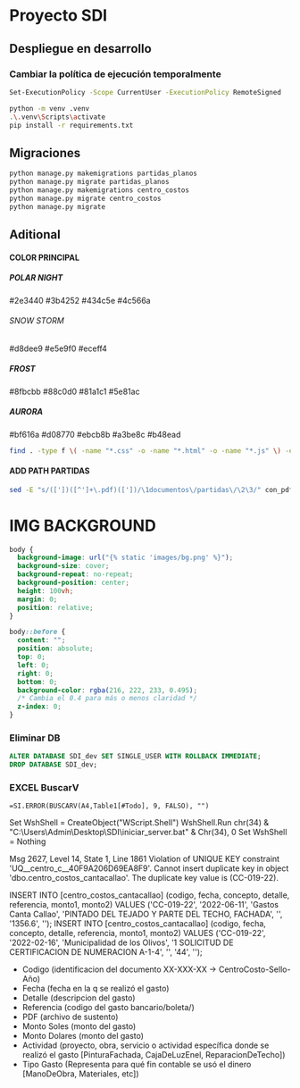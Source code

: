 # Proyecto SDI

## Despliegue en desarrollo

### Cambiar la política de ejecución temporalmente

```sh
Set-ExecutionPolicy -Scope CurrentUser -ExecutionPolicy RemoteSigned
```

```sh
python -m venv .venv
.\.venv\Scripts\activate
pip install -r requirements.txt
```

## Migraciones

```sh
python manage.py makemigrations partidas_planos
python manage.py migrate partidas_planos
python manage.py makemigrations centro_costos
python manage.py migrate centro_costos
python manage.py migrate
```

## Aditional

#### COLOR PRINCIPAL
##### POLAR NIGHT
#2e3440
#3b4252
#434c5e
#4c566a
###### SNOW STORM
#d8dee9
#e5e9f0
#eceff4
##### FROST
#8fbcbb
#88c0d0
#81a1c1
#5e81ac
##### AURORA
#bf616a
#d08770
#ebcb8b
#a3be8c
#b48ead

```sh
find . -type f \( -name "*.css" -o -name "*.html" -o -name "*.js" \) -exec sed -i 's/#02737e/#3b4252/g' {} +
```

#### ADD PATH PARTIDAS

```sh
sed -E "s/(['])([^']+\.pdf)(['])/\1documentos\/partidas\/\2\3/" con_pdf.sql > con_pdf_modificado.sql
```

# IMG BACKGROUND

```css
body {
  background-image: url("{% static 'images/bg.png' %}");
  background-size: cover;
  background-repeat: no-repeat;
  background-position: center;
  height: 100vh;
  margin: 0;
  position: relative;
}

body::before {
  content: "";
  position: absolute;
  top: 0;
  left: 0;
  right: 0;
  bottom: 0;
  background-color: rgba(216, 222, 233, 0.495);
  /* Cambia el 0.4 para más o menos claridad */
  z-index: 0;
}
```

### Eliminar DB

```sql
ALTER DATABASE SDI_dev SET SINGLE_USER WITH ROLLBACK IMMEDIATE;
DROP DATABASE SDI_dev;
```

### EXCEL BuscarV

```
=SI.ERROR(BUSCARV(A4,Table1[#Todo], 9, FALSO), "")
```

Set WshShell = CreateObject("WScript.Shell")
WshShell.Run chr(34) & "C:\Users\Admin\Desktop\SDI\iniciar_server.bat" & Chr(34), 0
Set WshShell = Nothing

Msg 2627, Level 14, State 1, Line 1861
Violation of UNIQUE KEY constraint 'UQ__centro_c__40F9A206D69EA8F9'. Cannot insert duplicate key in object 'dbo.centro_costos_cantacallao'. The duplicate key value is (CC-019-22).

INSERT INTO [centro_costos_cantacallao] (codigo, fecha, concepto, detalle, referencia, monto1, monto2) VALUES ('CC-019-22', '2022-06-11', 'Gastos Canta Callao', 'PINTADO DEL TEJADO Y PARTE DEL TECHO, FACHADA', '', '1356.6', '');
INSERT INTO [centro_costos_cantacallao] (codigo, fecha, concepto, detalle, referencia, monto1, monto2) VALUES ('CC-019-22', '2022-02-16', 'Municipalidad de los Olivos', '1 SOLICITUD DE CERTIFICACION DE NUMERACION A-1-4', '', '44', '');

- Codigo (identificacion del documento XX-XXX-XX -> CentroCosto-Sello-Año)
- Fecha (fecha en la q se realizó el gasto)
- Detalle (descripcion del gasto)
- Referencia (codigo del gasto bancario/boleta/)
- PDF (archivo de sustento)
- Monto Soles (monto del gasto)
- Monto Dolares (monto del gasto)
- Actividad (proyecto, obra, servicio o actividad específica donde se realizó el gasto [PinturaFachada, CajaDeLuzEnel, ReparacionDeTecho])
- Tipo Gasto (Representa para qué fin contable se usó el dinero [ManoDeObra, Materiales, etc])